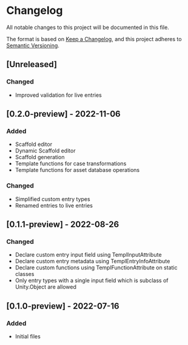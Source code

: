 # Changelog

All notable changes to this project will be documented in this file.

The format is based on [Keep a Changelog](https://keepachangelog.com/en/1.0.0/),
and this project adheres to [Semantic Versioning](https://semver.org/spec/v2.0.0.html).

## [Unreleased]

### Changed

- Improved validation for live entries

## [0.2.0-preview] - 2022-11-06

### Added

- Scaffold editor
- Dynamic Scaffold editor
- Scaffold generation
- Template functions for case transformations
- Template functions for asset database operations

### Changed

- Simplified custom entry types
- Renamed entries to live entries

## [0.1.1-preview] - 2022-08-26

### Changed

- Declare custom entry input field using TemplInputAttribute
- Declare custom entry metadata using TemplEntryInfoAttribute
- Declare custom functions using TemplFunctionAttribute on static classes
- Only entry types with a single input field which is subclass of Unity.Object are allowed

## [0.1.0-preview] - 2022-07-16

### Added

- Initial files
